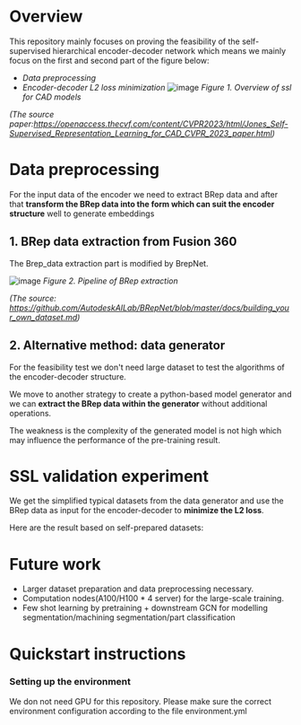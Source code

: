 # **Overview**

This repository mainly focuses on proving the feasibility of the self-supervised hierarchical encoder-decoder network which means we mainly focus on the first and second part of the figure below:
- *Data preprocessing*
- *Encoder-decoder L2 loss minimization*
![image](https://github.com/user-attachments/assets/528f34d8-9f0e-4bac-86e6-a8b925c73020)
*Figure 1. Overview of ssl for CAD models*

*(The source paper:https://openaccess.thecvf.com/content/CVPR2023/html/Jones_Self-Supervised_Representation_Learning_for_CAD_CVPR_2023_paper.html)*

# **Data preprocessing**

For the input data of the encoder we need to extract BRep data and after that **transform the BRep data into the form which can suit the encoder structure** well to generate embeddings

## **1. BRep data extraction from Fusion 360**

The Brep_data extraction part is modified by BrepNet.

![image](https://github.com/user-attachments/assets/31ed605b-fd09-4953-ad74-292974f4b308)
*Figure 2. Pipeline of BRep extraction*

*(The source: https://github.com/AutodeskAILab/BRepNet/blob/master/docs/building_your_own_dataset.md)*

## **2. Alternative method: data generator**

For the feasibility test we don't need large dataset to test the algorithms of the encoder-decoder structure.

We move to another strategy to create a python-based model generator and we can **extract the BRep data within the generator** without additional operations.

The weakness is the complexity of the generated model is not high which may influence the performance of the pre-training result.


# **SSL validation experiment**
We get the simplified typical datasets from the data generator and use the BRep data as input for the encoder-decoder to **minimize the L2 loss**.

Here are the result based on self-prepared datasets:


# **Future work**
- Larger dataset preparation and data preprocessing necessary.
- Computation nodes(A100/H100 * 4 server) for the large-scale training.
- Few shot learning by pretraining + downstream GCN for modelling segmentation/machining segmentation/part classification



# **Quickstart instructions**

### **Setting up the environment**

We don not need GPU for this repository. Please make sure the correct environment configuration according to the file environment.yml

